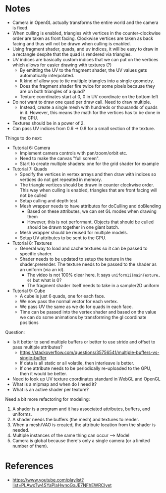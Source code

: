 Notes
=====

- Camera in OpenGL actually transforms the entire world and the camera is fixed.
- When culling is enabled, triangles with vertices in the counter-clockwise
  order are taken as front facing. Clockwise vertices are taken as back facing
  and thus will not be drawn when culling is enabled.
- Using fragment shader, quads, and uv indices, it will be easy to draw in a
  rectangle despite that the quad is rendered via triangles.
- UV indices are basically custom indices that we can put on the vertices which
  allows for easier drawing with textures (?)
  - By emitting the UV to the fragment shader, the UV values gets automatically
    interpolated.
  - It kind of allow you to tie multiple triangles into a single geometry.
  - Does the fragment shader fire twice for some pixels because they are on
    both triangles of a quad?
  - Texture coordinates start at 0, 0 in UV coordinate on the bottom left
- Do not want to draw one quad per draw call. Need to draw multiple.
  - Instead, create a single mesh with hundreds or thousands of quads in it.
    However, this means the math for the vertices has to be done in the CPU.
- Textures should be in a power of 2.
- Can pass UV indices from 0.6 -> 0.8 for a small section of the texture.

Things to do next:

- Tutorial 6: Camera
  - Implement camera controls with pan/zoom/orbit etc.
  - Need to make the canvas "full screen".
  - Start to create multiple shaders: one for the grid shader for example
- Tutorial 7: Quads
  - Specify the vertices in vertex arrays and then draw with indices so
    vertices do not get repeated in memory.
  - The triangle vertices should be drawn in counter clockwise order. This way
    when culling is enabled, triangles that are front facing will not be culled
  - Setup culling and depth test.
  - Mesh wrapper needs to have attributes for doCulling and doBlending
    - Based on these attributes, we can set GL modes when drawing them
    - However, this is not performant. Objects that should be culled should be
      drawn together in one giant batch.
  - Mesh wrapper should be reused for multiple models.
  - Setup UV attributes to be sent to the GPU.
- Tutorial 8: Textures
  - General way to load and cache textures so it can be passed to specific
    shader.
  - Shader needs to be updated to setup the texture in the shader.prerender.
    The texture needs to be passed to the shader as an uniform (via an id).
    - The video is not 100% clear here. It says `uniform1i(mainTexture, 0)` but
      what is 0?
    - The fragment shader itself needs to take in a sampler2D uniform
- Tutorial 9: Cube
  - A cube is just 6 quads, one for each face.
  - We now pass the normal vector for each vertex.
  - We pass UV the same as we do for quads in each face.
  - Time can be passed into the vertex shader and based on the value we can do
    some animations by transforming the gl coordinate positions

Question:

- Is it better to send multiple buffers or better to use stride and offset to
  pass multiple attributes?
  - https://stackoverflow.com/questions/35756541/multiple-buffers-vs-single-buffer
  - If data is all static or all volatile, then interleave is better.
  - If one attribute needs to be periodically re-uploaded to the GPU, then
    it would be better.
- Need to look up UV texture coordinates standard in WebGL and OpenGL
- What is a mipmap and when do I need it?
- What is an active shader per texture?

Need a bit more refactoring for modeling:

1. A shader is a program and it has associated attributes, buffers, and uniforms.
2. A shader needs the buffers (the mesh) and textures to render.
3. When a mesh/VAO is created, the attribute location from the shader is needed.
4. Multiple instances of the same thing can occur --> Model
5. Camera is global because there's only a single camera (or a limited number of them).

References
==========


- https://www.youtube.com/playlist?list=PLAwxTw4SYaPlaHwnoGxJE7NFhEWRCIyet
